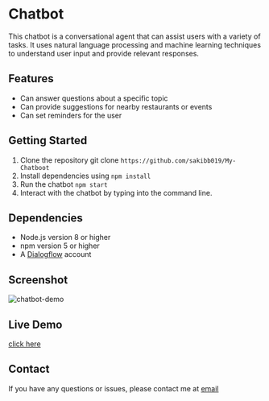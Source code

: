 # Chatbot

This chatbot is a conversational agent that can assist users with a variety of tasks. It uses natural language processing and machine learning techniques to understand user input and provide relevant responses. 

## Features
- Can answer questions about a specific topic
- Can provide suggestions for nearby restaurants or events
- Can set reminders for the user

## Getting Started

1. Clone the repository git clone `https://github.com/sakibb019/My-Chatboot`
2. Install dependencies using `npm install`
3. Run the chatbot `npm start`
4. Interact with the chatbot by typing into the command line.

## Dependencies
- Node.js version 8 or higher
- npm version 5 or higher
- A [Dialogflow](https://dialogflow.com/) account

## Screenshot
![chatbot-demo](https://github.com/username/chatbot/blob/master/screenshots/chatbot-demo.png)

## Live Demo
[click here](https://my-chatboot.vercel.app/)

## Contact
If you have any questions or issues, please contact me at [email](mailto:)

